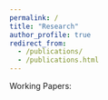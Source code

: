 ```yaml
---
permalink: /
title: "Research"
author_profile: true
redirect_from: 
  - /publications/
  - /publications.html
---
```


Working Papers:
